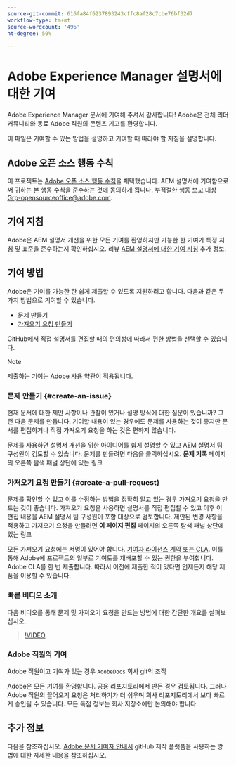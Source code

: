 ```yaml
---
source-git-commit: 616fa84f6237893243cffc8af28c7cbe76bf32d7
workflow-type: tm+mt
source-wordcount: '496'
ht-degree: 50%

---
```

# Adobe Experience Manager 설명서에 대한 기여

Adobe Experience Manager 문서에 기여해 주셔서 감사합니다! Adobe은 전체 리더 커뮤니티와 동료 Adobe 직원의 콘텐츠 기고를 환영합니다.

이 파일은 기여할 수 있는 방법을 설명하고 기여할 때 따라야 할 지침을 설명합니다.

## Adobe 오픈 소스 행동 수칙

이 프로젝트는 [Adobe 오픈 소스 행동 수칙](code-of-conduct.md)을 채택했습니다. AEM 설명서에 기여함으로써 귀하는 본 행동 수칙을 준수하는 것에 동의하게 됩니다. 부적절한 행동 보고 대상 [Grp-opensourceoffice@adobe.com](mailto:Grp-opensourceoffice@adobe.com).

## 기여 지침

Adobe은 AEM 설명서 개선을 위한 모든 기여를 환영하지만 가능한 한 기여가 특정 지침 및 표준을 준수하는지 확인하십시오. 리뷰 [AEM 설명서에 대한 기여 지침](guidelines.md) 추가 정보.

## 기여 방법

Adobe은 기여를 가능한 한 쉽게 제출할 수 있도록 지원하려고 합니다. 다음과 같은 두 가지 방법으로 기여할 수 있습니다.

* [문제 만들기](#create-an-issue)
* [가져오기 요청 만들기](#create-a-pull-request)

GitHub에서 직접 설명서를 편집할 때의 편의성에 따라서 편한 방법을 선택할 수 있습니다.

>[!NOTE]
>
>제출하는 기여는 [Adobe 사용 약관](https://www.adobe.com/kr/legal/terms.html)이 적용됩니다.

### 문제 만들기 {#create-an-issue}

현재 문서에 대한 제안 사항이나 관찰이 있거나 설명 방식에 대한 질문이 있습니까? 그런 다음 문제를 만듭니다. 기여할 내용이 있는 경우에도 문제를 사용하는 것이 좋지만 문서를 편집하거나 직접 가져오기 요청을 하는 것은 편하지 않습니다.

문제를 사용하면 설명서 개선을 위한 아이디어를 쉽게 설명할 수 있고 AEM 설명서 팀 구성원이 검토할 수 있습니다. 문제를 만들려면 다음을 클릭하십시오. **문제 기록** 페이지의 오른쪽 탐색 패널 상단에 있는 링크

### 가져오기 요청 만들기 {#create-a-pull-request}

문제를 확인할 수 있고 이를 수정하는 방법을 정확히 알고 있는 경우 가져오기 요청을 만드는 것이 좋습니다. 가져오기 요청을 사용하면 설명서를 직접 편집할 수 있고 이후 이 편집 내용을 AEM 설명서 팀 구성원이 포함 대상으로 검토합니다. 제안된 변경 사항을 적용하고 가져오기 요청을 만들려면 **이 페이지 편집** 페이지의 오른쪽 탐색 패널 상단에 있는 링크

모든 가져오기 요청에는 서명이 있어야 합니다. [기여자 라이선스 계약 또는 CLA](https://opensource.adobe.com/cla.html). 이를 통해 Adobe에 프로젝트의 일부로 기여도를 재배포할 수 있는 권한을 부여합니다. Adobe CLA를 한 번 제출합니다. 따라서 이전에 제출한 적이 있다면 언제든지 해당 제품을 이용할 수 있습니다.

### 빠른 비디오 소개

다음 비디오를 통해 문제 및 가져오기 요청을 만드는 방법에 대한 간단한 개요를 살펴보십시오.

>[!VIDEO](https://video.tv.adobe.com/v/27069)

### Adobe 직원의 기여

Adobe 직원이고 기여가 있는 경우 `AdobeDocs` 회사 git의 조직

Adobe은 모든 기여를 환영합니다. 공용 리포지토리에서 만든 경우 검토됩니다. 그러나 Adobe 직원의 끌어오기 요청은 처리하기가 더 쉬우며 회사 리포지토리에서 보다 빠르게 승인될 수 있습니다. 모든 독점 정보는 회사 저장소에만 논의해야 합니다.

## 추가 정보

다음을 참조하십시오. [Adobe 문서 기여자 안내서](https://experienceleague.adobe.com/en/docs/contributor/contributor-guide/introduction) gitHub 제작 플랫폼을 사용하는 방법에 대한 자세한 내용을 참조하십시오.
